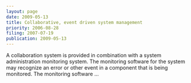 ```yaml
---
layout: page
date: 2009-05-13
title: Collaborative, event driven system management
priority: 2006-08-28
filing: 2007-07-19
publication: 2009-05-13
---
```

A collaboration system is provided in combination with a system administration monitoring system. The monitoring software for the system may recognize an error or other event in a component that is being monitored. The monitoring software …